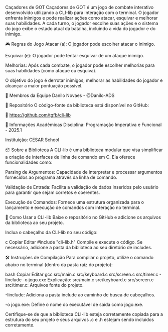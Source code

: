 Caçadores de GOT
Caçadores de GOT é um jogo de combate interativo desenvolvido utilizando a CLI-lib para interação com o terminal. O jogador enfrenta inimigos e pode realizar ações como atacar, esquivar e melhorar suas habilidades. A cada turno, o jogador escolhe suas ações e o sistema do jogo exibe o estado atual da batalha, incluindo a vida do jogador e do inimigo.

🎮 Regras do Jogo
Atacar (a): O jogador pode escolher atacar o inimigo.

Esquivar (e): O jogador pode tentar esquivar de um ataque inimigo.

Melhorias: Após cada combate, o jogador pode escolher melhorias para suas habilidades (como ataque ou esquiva).

O objetivo do jogo é derrotar inimigos, melhorar as habilidades do jogador e alcançar a maior pontuação possível.

👥 Membros da Equipe
Danilo Novaes - @Danilo-ADS

📂 Repositório
O código-fonte da biblioteca está disponível no GitHub:

🔗 https://github.com/tgfb/cli-lib

📘 Informações Acadêmicas
Disciplina: Programação Imperativa e Funcional - 2025.1

Instituição: CESAR School

📦 Sobre a Biblioteca
A CLI-lib é uma biblioteca modular que visa simplificar a criação de interfaces de linha de comando em C. Ela oferece funcionalidades como:

Parsing de Argumentos: Capacidade de interpretar e processar argumentos fornecidos ao programa através da linha de comando.

Validação de Entrada: Facilita a validação de dados inseridos pelo usuário para garantir que sejam corretos e coerentes.

Execução de Comandos: Fornece uma estrutura organizada para o lançamento e execução de comandos com interação no terminal.

🚀 Como Usar a CLI-lib
Baixe o repositório no GitHub e adicione os arquivos da biblioteca ao seu projeto.

Inclua o cabeçalho da CLI-lib no seu código:

c
Copiar
Editar
#include "cli-lib.h"
Compile e execute o código. Se necessário, adicione a pasta da biblioteca ao seu diretório de includes.

🛠️ Instruções de Compilação
Para compilar o projeto, utilize o comando abaixo no terminal (dentro da pasta raiz do projeto):

bash
Copiar
Editar
gcc src/main.c src/keyboard.c src/screen.c src/timer.c -Iinclude -o jogo.exe
Explicação:
src/main.c src/keyboard.c src/screen.c src/timer.c: Arquivos fonte do projeto.

-Iinclude: Adiciona a pasta include ao caminho de busca de cabeçalhos.

-o jogo.exe: Define o nome do executável de saída como jogo.exe.

Certifique-se de que a biblioteca CLI-lib esteja corretamente copiada para a estrutura do seu projeto e seus arquivos .c e .h estejam sendo incluídos corretamente.
